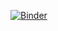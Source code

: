 [![Binder](https://mybinder.org/badge_logo.svg)](https://mybinder.org/v2/gh/gjhltn/PlatformDemoBinder/HEAD?labpath=index.ipynb)
